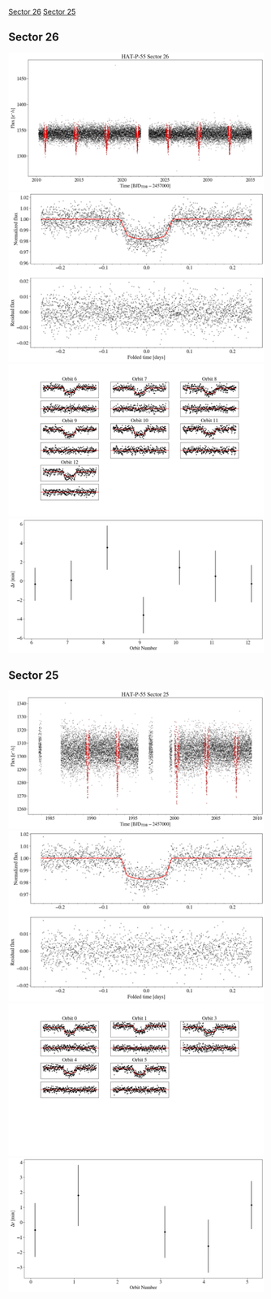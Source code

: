 [Sector 26](#sector26)
[Sector 25](#sector25)

<a name = "sector26"></a>
## Sector 26
![alt text](/tt/HAT-P-55_Sector_26/HAT-P-55_Sector_26_a_TimeSeries.png)
![alt text](/tt/HAT-P-55_Sector_26/HAT-P-55_Sector_26_b_FoldedLightCurve.png)
![alt text](/tt/HAT-P-55_Sector_26/HAT-P-55_Sector_26_b_IndividualTransitsWithFit.png)
![alt text](/tt/HAT-P-55_Sector_26/HAT-P-55_Sector_26_c_TimingResiduals.png)

<a name = "sector25"></a>
## Sector 25
![alt text](/tt/HAT-P-55_Sector_25/HAT-P-55_Sector_25_a_TimeSeries.png)
![alt text](/tt/HAT-P-55_Sector_25/HAT-P-55_Sector_25_b_FoldedLightCurve.png)
![alt text](/tt/HAT-P-55_Sector_25/HAT-P-55_Sector_25_b_IndividualTransitsWithFit.png)
![alt text](/tt/HAT-P-55_Sector_25/HAT-P-55_Sector_25_c_TimingResiduals.png)

